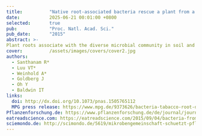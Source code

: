 ```yaml
---
title:          "Native root-associated bacteria rescue a plant from a sudden-wilt disease that emerged during continuous cropping"
date:           2025-06-21 00:01:00 +0800
selected:       true
pub:            "Proc. Natl. Acad. Sci."
pub_date:       "2015"
abstract: >-
Plant roots associate with the diverse microbial community in soil and can establish mutualistic relationships with microbes. The genetic characterization of the plant microbiome (total microbiota of plants) has intensified, but we still lack experimental proof of the ecological function of the root microbiome. Experimental inoculations of seeds with native bacterial consortium during germination significantly attenuated plant mortality, demonstrating that a plant’s opportunistic mutualistic associations with soil microbes have the potential to increase the resilience of crops.
cover:          /assets/images/covers/cover2.jpg
authors:
  - Santhanam R*
  - Luu VT*
  - Weinhold A*
  - Goldberg J
  - Oh Y
  - Baldwin IT
links:
  doi: http://dx.doi.org/10.1073/pnas.1505765112
  MPG press release: https://www.mpg.de/9373626/bacteria-tabacco-root-disease
Pflanzenforschung.de: https://www.pflanzenforschung.de/de/journal/journalbeitrage/winzige-helfer-mit-grosser-wirkung-ein-mikroben-cocktai-10485
eatreadscience.com: https://eatreadscience.com/2015/09/04/bacteria-from-tobacco-plant-roots-provide-protection-against-sudden-wilt-disease/
sciemondo.de: http://scimondo.de/5619/mikrobengemeinschaft-schuetzt-pflanzen-vor-wurzelfaeule/
---
```

